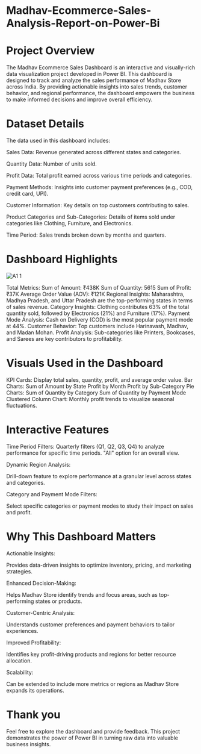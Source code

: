 # Madhav-Ecommerce-Sales-Analysis-Report-on-Power-Bi
# Project Overview

The Madhav Ecommerce Sales Dashboard is an interactive and visually-rich data visualization project developed in Power BI. This dashboard is designed to track and analyze the sales performance of Madhav Store across India. By providing actionable insights into sales trends, customer behavior, and regional performance, the dashboard empowers the business to make informed decisions and improve overall efficiency.

# Dataset Details

The data used in this dashboard includes:

Sales Data: Revenue generated across different states and categories.

Quantity Data: Number of units sold.

Profit Data: Total profit earned across various time periods and categories.

Payment Methods: Insights into customer payment preferences (e.g., COD, credit card, UPI).

Customer Information: Key details on top customers contributing to sales.

Product Categories and Sub-Categories: Details of items sold under categories like Clothing, Furniture, and Electronics.

Time Period: Sales trends broken down by months and quarters.

# Dashboard Highlights
![A1 1](https://github.com/user-attachments/assets/77af2b2e-de2b-4103-b33b-39ad67b8434d)

Total Metrics:
Sum of Amount: ₹438K
Sum of Quantity: 5615
Sum of Profit: ₹37K
Average Order Value (AOV): ₹121K
Regional Insights:
Maharashtra, Madhya Pradesh, and Uttar Pradesh are the top-performing states in terms of sales revenue.
Category Insights:
Clothing contributes 63% of the total quantity sold, followed by Electronics (21%) and Furniture (17%).
Payment Mode Analysis:
Cash on Delivery (COD) is the most popular payment mode at 44%.
Customer Behavior:
Top customers include Harinavash, Madhav, and Madan Mohan.
Profit Analysis:
Sub-categories like Printers, Bookcases, and Sarees are key contributors to profitability.

# Visuals Used in the Dashboard
KPI Cards: Display total sales, quantity, profit, and average order value.
Bar Charts:
Sum of Amount by State
Profit by Month
Profit by Sub-Category
Pie Charts:
Sum of Quantity by Category
Sum of Quantity by Payment Mode
Clustered Column Chart: Monthly profit trends to visualize seasonal fluctuations.

# Interactive Features
Time Period Filters:
Quarterly filters (Q1, Q2, Q3, Q4) to analyze performance for specific time periods.
"All" option for an overall view.

Dynamic Region Analysis:

Drill-down feature to explore performance at a granular level across states and categories.

Category and Payment Mode Filters:

Select specific categories or payment modes to study their impact on sales and profit.

# Why This Dashboard Matters

Actionable Insights:

Provides data-driven insights to optimize inventory, pricing, and marketing strategies.

Enhanced Decision-Making:

Helps Madhav Store identify trends and focus areas, such as top-performing states or products.

Customer-Centric Analysis:

Understands customer preferences and payment behaviors to tailor experiences.

Improved Profitability:

Identifies key profit-driving products and regions for better resource allocation.

Scalability:

Can be extended to include more metrics or regions as Madhav Store expands its operations.

# Thank you

Feel free to explore the dashboard and provide feedback. This project demonstrates the power of Power BI in turning raw data into valuable business insights.

